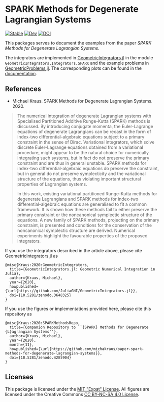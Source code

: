 # SPARK Methods for Degenerate Lagrangian Systems

[![Stable](https://img.shields.io/badge/docs-stable-blue.svg)](https://michakraus.github.io/paper-spark-methods-for-degenerate-lagrangian-systems/stable)
[![Dev](https://img.shields.io/badge/docs-dev-blue.svg)](https://michakraus.github.io/paper-spark-methods-for-degenerate-lagrangian-systems/dev)
[![DOI](https://zenodo.org/badge/doi/10.5281/zenodo.4285904.svg)](https://doi.org/10.5281/zenodo.4285904)

This packages serves to document the examples from the paper *SPARK Methods for Degenerate Lagrangian Systems*.

The integrators are implemented in [GeometricIntegrators.jl](https://github.com/JuliaGNI/GeometricIntegrators.jl) in the module `GeometricIntegrators.Integrators.SPARK` and the example problems in [GeometricProblems.jl](https://github.com/JuliaGNI/GeometricProblems.jl).
The corresponding plots can be found in the [documentation](https://michakraus.github.io/paper-spark-methods-for-degenerate-lagrangian-systems/stable).

## References

* Michael Kraus. SPARK Methods for Degenerate Lagrangian Systems. 2020.

> The numerical integration of degenerate Lagrangian systems with Specialised Partitioned Additive Runge-Kutta (SPARK) methods is discussed. By introducing conjugate momenta, the Euler-Lagrange equations of degenerate Lagrangians can be recast in the form of index-two differential-algebraic equations subject to a primary constraint in the sense of Dirac. Variational integrators, which solve discrete Euler-Lagrange equations obtained from a variational procedure, might appear to be the natural choice for numerically integrating such systems, but in fact do not preserve the primary constraint and are thus in general unstable. SPARK methods for index-two differential-algebraic equations do preserve the constraint, but in general do not preserve symplecticity and the variational structure of the equations, thus violating important structural properties of Lagrangian systems.
> 
> In this work, existing variational partitioned Runge-Kutta methods for degenerate Lagrangians and SPARK methods for index-two differential-algebraic equations are generalised to fit a common framework. It is shown how these methods fail to either preserve the primary constraint or the noncanonical symplectic structure of the equations. A new family of SPARK methods, projecting on the primary constraint, is presented and conditions for the conservation of the noncanonical symplectic structure are derived. Numerical experiments highlight the favourable properties of the proposed integrators.

If you use the integrators described in the article above, please cite GeometricIntegrators.jl as

```
@misc{Kraus:2020:GeometricIntegrators,
  title={GeometricIntegrators.jl: Geometric Numerical Integration in Julia},
  author={Kraus, Michael},
  year={2020},
  howpublished={\url{https://github.com/JuliaGNI/GeometricIntegrators.jl}},
  doi={10.5281/zenodo.3648325}
}
```

If you use the figures or implementations provided here, please cite this repository as

```
@misc{Kraus:2020:SPARKMethodsRepo,
  title={Companion Repository to ``{SPARK} Methods for Degenerate {L}agrangian Systems''},
  author={Kraus, Michael},
  year={2020},
  month={11},
  howpublished={\url{https://github.com/michakraus/paper-spark-methods-for-degenerate-lagrangian-systems}},
  doi={10.5281/zenodo.4285904}
}
```

## Licenses

This package is licensed under the [MIT "Expat" License](LICENSE.md).
All figures are licensed under the Creative Commons [CC BY-NC-SA 4.0 License](https://creativecommons.org/licenses/by-nc-sa/4.0/).

